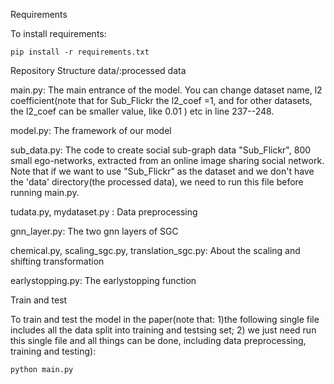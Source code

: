 Requirements

  To install requirements:

    pip install -r requirements.txt

Repository Structure
  data/:processed data
  
  main.py: The main entrance of the model. You can change dataset name, l2 coefficient(note that for Sub_Flickr the l2_coef =1, and for other datasets, the l2_coef can be smaller value, like 0.01 ) etc in line 237--248.
  
  model.py: The framework of our model
  
  sub_data.py: The code to create social sub-graph data "Sub_Flickr", 800 small ego-networks,  extracted from an online image sharing social network. Note that if we want to use "Sub_Flickr" as the dataset and we don't have the 'data' directory(the processed data), we need to run this file before running main.py. 
  
  tudata.py, mydataset.py : Data preprocessing
  
  gnn_layer.py: The two gnn layers of SGC
  
  chemical.py, scaling_sgc.py, translation_sgc.py: About the scaling and shifting transformation
  
  earlystopping.py: The earlystopping function


Train and test

  To train and test the model in the paper(note that: 1)the following single file includes all the data split into training and testsing set; 2) we just need run this single file and all things can be done, including data preprocessing, training and testing):
  
    python main.py




